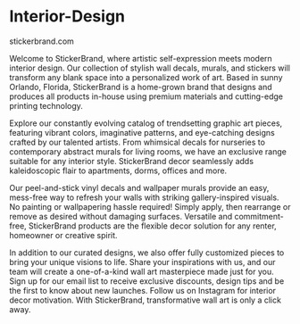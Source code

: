 # Interior-Design
stickerbrand.com

Welcome to StickerBrand, where artistic self-expression meets modern interior design. Our collection of stylish wall decals, murals, and stickers will transform any blank space into a personalized work of art. Based in sunny Orlando, Florida, StickerBrand is a home-grown brand that designs and produces all products in-house using premium materials and cutting-edge printing technology.

Explore our constantly evolving catalog of trendsetting graphic art pieces, featuring vibrant colors, imaginative patterns, and eye-catching designs crafted by our talented artists. From whimsical decals for nurseries to contemporary abstract murals for living rooms, we have an exclusive range suitable for any interior style. StickerBrand decor seamlessly adds kaleidoscopic flair to apartments, dorms, offices and more.

Our peel-and-stick vinyl decals and wallpaper murals provide an easy, mess-free way to refresh your walls with striking gallery-inspired visuals. No painting or wallpapering hassle required! Simply apply, then rearrange or remove as desired without damaging surfaces. Versatile and commitment-free, StickerBrand products are the flexible decor solution for any renter, homeowner or creative spirit.

In addition to our curated designs, we also offer fully customized pieces to bring your unique visions to life. Share your inspirations with us, and our team will create a one-of-a-kind wall art masterpiece made just for you.
Sign up for our email list to receive exclusive discounts, design tips and be the first to know about new launches. Follow us on Instagram for interior decor motivation. With StickerBrand, transformative wall art is only a click away.
